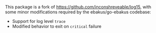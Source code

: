 This package is a fork of https://github.com/inconshreveable/log15, with some
minor modifications required by the ebakus/go-ebakus codebase:

 * Support for log level `trace`
 * Modified behavior to exit on `critical` failure
